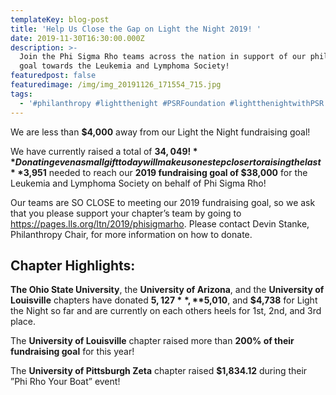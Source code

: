 ```yaml
---
templateKey: blog-post
title: 'Help Us Close the Gap on Light the Night 2019! '
date: 2019-11-30T16:30:00.000Z
description: >-
  Join the Phi Sigma Rho teams across the nation in support of our philanthropic
  goal towards the Leukemia and Lymphoma Society! 
featuredpost: false
featuredimage: /img/img_20191126_171554_715.jpg
tags:
  - '#philanthropy #lightthenight #PSRFoundation #lightthenightwithPSR'
---
```

We are less than **$4,000** away from our Light the Night fundraising goal!  

We have currently raised a total of **$34,049!**  Donating even a small gift today will make us one step closer to raising the last **$3,951** needed to reach our **2019 fundraising goal of $38,000** for the Leukemia and Lymphoma Society on behalf of Phi Sigma Rho! 

Our teams are SO CLOSE to meeting our 2019 fundraising goal, so we ask that you please support your chapter’s team by going to https://pages.lls.org/ltn/2019/phisigmarho. Please contact Devin Stanke, Philanthropy Chair, for more information on how to donate. 



## **Chapter Highlights:** 

**The Ohio State University**, the **University of Arizona**, and the **University of Louisville** chapters have donated **$5,127**, **$5,010**, and **$4,738** for Light the Night so far and are currently on each others heels for 1st, 2nd, and 3rd place. 

The **University of Louisville** chapter raised more than **200% of their fundraising goal** for this year! 

The **University of Pittsburgh Zeta** chapter raised **$1,834.12** during their ”Phi Rho Your Boat” event!
